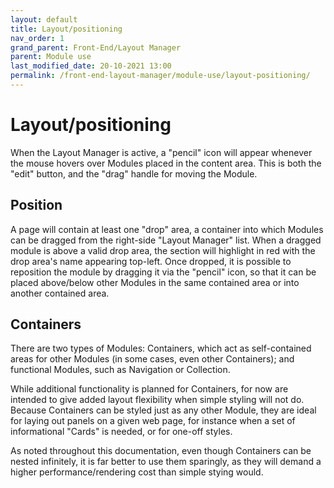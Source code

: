 ```yaml
---
layout: default
title: Layout/positioning
nav_order: 1
grand_parent: Front-End/Layout Manager
parent: Module use
last_modified_date: 20-10-2021 13:00
permalink: /front-end-layout-manager/module-use/layout-positioning/
---
```


# Layout/positioning


When the Layout Manager is active, a "pencil" icon will appear whenever the mouse hovers over Modules placed in the content area. This is both the "edit" button, and the "drag" handle for moving the Module.

## Position
A page will contain at least one "drop" area, a container into which Modules can be dragged from the right-side "Layout Manager" list. When a dragged module is above a valid drop area, the section will highlight in red with the drop area's name appearing top-left. Once dropped, it is possible to reposition the module by dragging it via the "pencil" icon, so that it can be placed above/below other Modules in the same contained area or into another contained area.

## Containers
There are two types of Modules: Containers, which act as self-contained areas for other Modules (in some cases, even other Containers); and functional Modules, such as Navigation or Collection.

While additional functionality is planned for Containers, for now are intended to give added layout flexibility when simple styling will not do. Because Containers can be styled just as any other Module, they are ideal for laying out panels on a given web page, for instance when a set of informational "Cards" is needed, or for one-off styles.

As noted throughout this documentation, even though Containers can be nested infinitely, it is far better to use them sparingly, as they will demand a higher performance/rendering cost than simple stying would.